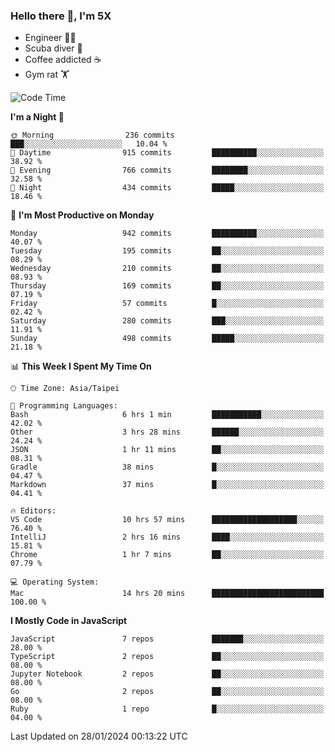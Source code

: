 ### Hello there 👋, I'm 5X

* Engineer 👨‍💻
* Scuba diver 🤿
* Coffee addicted ☕️
* Gym rat 🏋️

<!--START_SECTION:waka-->
![Code Time](http://img.shields.io/badge/Code%20Time-778%20hrs%2026%20mins-blue)

**I'm a Night 🦉** 

```text
🌞 Morning                236 commits         ███░░░░░░░░░░░░░░░░░░░░░░   10.04 % 
🌆 Daytime                915 commits         ██████████░░░░░░░░░░░░░░░   38.92 % 
🌃 Evening                766 commits         ████████░░░░░░░░░░░░░░░░░   32.58 % 
🌙 Night                  434 commits         █████░░░░░░░░░░░░░░░░░░░░   18.46 % 
```
📅 **I'm Most Productive on Monday** 

```text
Monday                   942 commits         ██████████░░░░░░░░░░░░░░░   40.07 % 
Tuesday                  195 commits         ██░░░░░░░░░░░░░░░░░░░░░░░   08.29 % 
Wednesday                210 commits         ██░░░░░░░░░░░░░░░░░░░░░░░   08.93 % 
Thursday                 169 commits         ██░░░░░░░░░░░░░░░░░░░░░░░   07.19 % 
Friday                   57 commits          █░░░░░░░░░░░░░░░░░░░░░░░░   02.42 % 
Saturday                 280 commits         ███░░░░░░░░░░░░░░░░░░░░░░   11.91 % 
Sunday                   498 commits         █████░░░░░░░░░░░░░░░░░░░░   21.18 % 
```


📊 **This Week I Spent My Time On** 

```text
🕑︎ Time Zone: Asia/Taipei

💬 Programming Languages: 
Bash                     6 hrs 1 min         ███████████░░░░░░░░░░░░░░   42.02 % 
Other                    3 hrs 28 mins       ██████░░░░░░░░░░░░░░░░░░░   24.24 % 
JSON                     1 hr 11 mins        ██░░░░░░░░░░░░░░░░░░░░░░░   08.31 % 
Gradle                   38 mins             █░░░░░░░░░░░░░░░░░░░░░░░░   04.47 % 
Markdown                 37 mins             █░░░░░░░░░░░░░░░░░░░░░░░░   04.41 % 

🔥 Editors: 
VS Code                  10 hrs 57 mins      ███████████████████░░░░░░   76.40 % 
IntelliJ                 2 hrs 16 mins       ████░░░░░░░░░░░░░░░░░░░░░   15.81 % 
Chrome                   1 hr 7 mins         ██░░░░░░░░░░░░░░░░░░░░░░░   07.79 % 

💻 Operating System: 
Mac                      14 hrs 20 mins      █████████████████████████   100.00 % 
```

**I Mostly Code in JavaScript** 

```text
JavaScript               7 repos             ███████░░░░░░░░░░░░░░░░░░   28.00 % 
TypeScript               2 repos             ██░░░░░░░░░░░░░░░░░░░░░░░   08.00 % 
Jupyter Notebook         2 repos             ██░░░░░░░░░░░░░░░░░░░░░░░   08.00 % 
Go                       2 repos             ██░░░░░░░░░░░░░░░░░░░░░░░   08.00 % 
Ruby                     1 repo              █░░░░░░░░░░░░░░░░░░░░░░░░   04.00 % 
```




 Last Updated on 28/01/2024 00:13:22 UTC
<!--END_SECTION:waka-->
